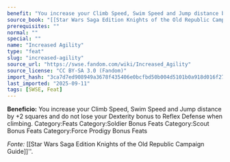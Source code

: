 ```yaml
---
benefit: "You increase your Climb Speed, Swim Speed and Jump distance by +2 squares and do not lose your Dexterity bonus to Reflex Defense when climbing. Category:Feats Category:Soldier Bonus Feats Category:Scout Bonus Feats Category:Force Prodigy Bonus Feats"
source_book: "[[Star Wars Saga Edition Knights of the Old Republic Campaign Guide]]''"
prerequisites: ""
normal: ""
special: ""
name: "Increased Agility"
type: "feat"
slug: "increased-agility"
source_url: "https://swse.fandom.com/wiki/Increased_Agility"
source_license: "CC BY-SA 3.0 (Fandom)"
import_hash: "3ca7d7ed908949a3678f435406e0bcfbd50b004d5101b0a918d016f273c27f85"
last_imported: "2025-09-11"
tags: [SWSE, Feat]
---
```

**Beneficio:** You increase your Climb Speed, Swim Speed and Jump distance by +2 squares and do not lose your Dexterity bonus to Reflex Defense when climbing. Category:Feats Category:Soldier Bonus Feats Category:Scout Bonus Feats Category:Force Prodigy Bonus Feats

*Fonte:* [[Star Wars Saga Edition Knights of the Old Republic Campaign Guide]]''.